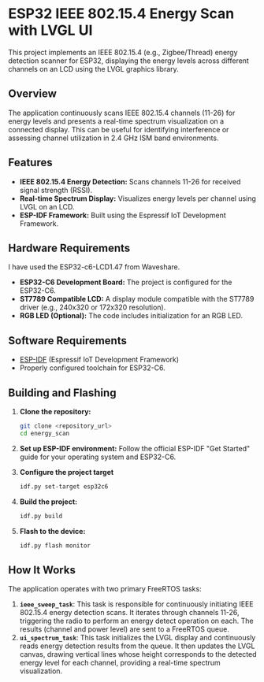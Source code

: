 # ESP32 IEEE 802.15.4 Energy Scan with LVGL UI

This project implements an IEEE 802.15.4 (e.g., Zigbee/Thread) energy detection scanner for ESP32, displaying the energy levels across different channels on an LCD using the LVGL graphics library.

## Overview

The application continuously scans IEEE 802.15.4 channels (11-26) for energy levels and presents a real-time spectrum visualization on a connected display. This can be useful for identifying interference or assessing channel utilization in 2.4 GHz ISM band environments.

## Features

*   **IEEE 802.15.4 Energy Detection:** Scans channels 11-26 for received signal strength (RSSI).
*   **Real-time Spectrum Display:** Visualizes energy levels per channel using LVGL on an LCD.
*   **ESP-IDF Framework:** Built using the Espressif IoT Development Framework.

## Hardware Requirements
I have used the ESP32-c6-LCD1.47 from Waveshare.

*   **ESP32-C6 Development Board:** The project is configured for the ESP32-C6.
*   **ST7789 Compatible LCD:** A display module compatible with the ST7789 driver (e.g., 240x320 or 172x320 resolution).
*   **RGB LED (Optional):** The code includes initialization for an RGB LED.

## Software Requirements

*   [ESP-IDF](https://docs.espressif.com/projects/esp-idf/en/latest/esp32c6/get-started/index.html) (Espressif IoT Development Framework)
*   Properly configured toolchain for ESP32-C6.

## Building and Flashing

1.  **Clone the repository:**
    ```bash
    git clone <repository_url>
    cd energy_scan
    ```
2.  **Set up ESP-IDF environment:**
    Follow the official ESP-IDF "Get Started" guide for your operating system and ESP32-C6.
3.  **Configure the project target**
    ```bash
    idf.py set-target esp32c6
    ```

4.  **Build the project:**
    ```bash
    idf.py build
    ```
5.  **Flash to the device:**
    ```bash
    idf.py flash monitor
    ```

## How It Works

The application operates with two primary FreeRTOS tasks:

1.  **`ieee_sweep_task`**: This task is responsible for continuously initiating IEEE 802.15.4 energy detection scans. It iterates through channels 11-26, triggering the radio to perform an energy detect operation on each. The results (channel and power level) are sent to a FreeRTOS queue.
2.  **`ui_spectrum_task`**: This task initializes the LVGL display and continuously reads energy detection results from the queue. It then updates the LVGL canvas, drawing vertical lines whose height corresponds to the detected energy level for each channel, providing a real-time spectrum visualization.
